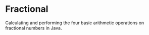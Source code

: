 # Fractional
Calculating and performing the four basic arithmetic operations on fractional numbers in Java.
